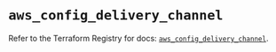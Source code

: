 # `aws_config_delivery_channel`

Refer to the Terraform Registry for docs: [`aws_config_delivery_channel`](https://registry.terraform.io/providers/hashicorp/aws/5.38.0/docs/resources/config_delivery_channel).
